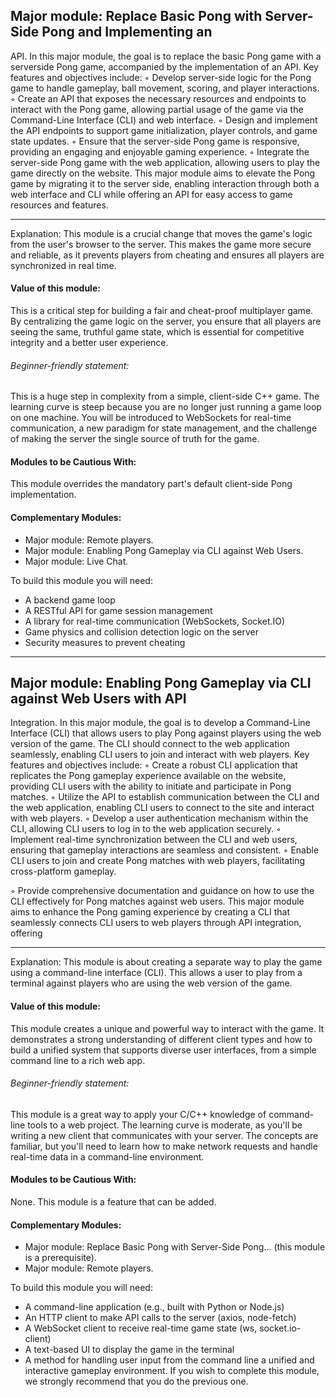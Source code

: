## Major module: Replace Basic Pong with Server-Side Pong and Implementing an
API.
In this major module, the goal is to replace the basic Pong game with a serverside Pong game, accompanied by the implementation of an API. Key features and
objectives include:
◦ Develop server-side logic for the Pong game to handle gameplay, ball movement, scoring, and player interactions.
◦ Create an API that exposes the necessary resources and endpoints to interact
with the Pong game, allowing partial usage of the game via the Command-Line
Interface (CLI) and web interface.
◦ Design and implement the API endpoints to support game initialization, player
controls, and game state updates.
◦ Ensure that the server-side Pong game is responsive, providing an engaging
and enjoyable gaming experience.
◦ Integrate the server-side Pong game with the web application, allowing users
to play the game directly on the website.
This major module aims to elevate the Pong game by migrating it to the server
side, enabling interaction through both a web interface and CLI while offering an
API for easy access to game resources and features.

----
Explanation: This module is a crucial change that moves the game's logic from the user's browser to the server. This makes the game more secure and reliable, as it prevents players from cheating and ensures all players are synchronized in real time.

#### Value of this module:
This is a critical step for building a fair and cheat-proof multiplayer game. By centralizing the game logic on the server, you ensure that all players are seeing the same, truthful game state, which is essential for competitive integrity and a better user experience.

###### Beginner-friendly statement:
This is a huge step in complexity from a simple, client-side C++ game. The learning curve is steep because you are no longer just running a game loop on one machine. You will be introduced to WebSockets for real-time communication, a new paradigm for state management, and the challenge of making the server the single source of truth for the game.

#### Modules to be Cautious With:
This module overrides the mandatory part's default client-side Pong implementation.

#### Complementary Modules:
- Major module: Remote players.
- Major module: Enabling Pong Gameplay via CLI against Web Users.
- Major module: Live Chat.

To build this module you will need:
- A backend game loop
- A RESTful API for game session management
- A library for real-time communication (WebSockets, Socket.IO)
- Game physics and collision detection logic on the server
- Security measures to prevent cheating

----

## Major module: Enabling Pong Gameplay via CLI against Web Users with API
Integration.
In this major module, the goal is to develop a Command-Line Interface (CLI) that
allows users to play Pong against players using the web version of the game. The
CLI should connect to the web application seamlessly, enabling CLI users to join
and interact with web players. Key features and objectives include:
◦ Create a robust CLI application that replicates the Pong gameplay experience
available on the website, providing CLI users with the ability to initiate and
participate in Pong matches.
◦ Utilize the API to establish communication between the CLI and the web
application, enabling CLI users to connect to the site and interact with web
players.
◦ Develop a user authentication mechanism within the CLI, allowing CLI users
to log in to the web application securely.
◦ Implement real-time synchronization between the CLI and web users, ensuring
that gameplay interactions are seamless and consistent.
◦ Enable CLI users to join and create Pong matches with web players, facilitating
cross-platform gameplay.

◦ Provide comprehensive documentation and guidance on how to use the CLI
effectively for Pong matches against web users.
This major module aims to enhance the Pong gaming experience by creating a CLI
that seamlessly connects CLI users to web players through API integration, offering

----

Explanation: This module is about creating a separate way to play the game using a command-line interface (CLI). This allows a user to play from a terminal against players who are using the web version of the game.

#### Value of this module:
This module creates a unique and powerful way to interact with the game. It demonstrates a strong understanding of different client types and how to build a unified system that supports diverse user interfaces, from a simple command line to a rich web app.

###### Beginner-friendly statement:
This module is a great way to apply your C/C++ knowledge of command-line tools to a web project. The learning curve is moderate, as you'll be writing a new client that communicates with your server. The concepts are familiar, but you'll need to learn how to make network requests and handle real-time data in a command-line environment.

#### Modules to be Cautious With:
None. This module is a feature that can be added.

#### Complementary Modules:
- Major module: Replace Basic Pong with Server-Side Pong... (this module is a prerequisite).
- Major module: Remote players.

To build this module you will need:
- A command-line application (e.g., built with Python or Node.js)
- An HTTP client to make API calls to the server (axios, node-fetch)
- A WebSocket client to receive real-time game state (ws, socket.io-client)
- A text-based UI to display the game in the terminal
- A method for handling user input from the command line
a unified and interactive gameplay environment.
If you wish to complete this module, we strongly recommend that you
do the previous one.

